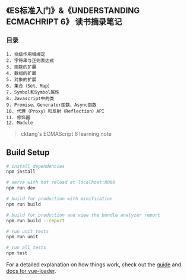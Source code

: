 ## 《ES标准入门》&《UNDERSTANDING ECMACHRIPT 6》 读书摘录笔记 ##

### 目录
	1. 块级作用域绑定
	2. 字符串与正则表达式
	3. 函数的扩展
	4. 数组的扩展
	5. 对象的扩展
	6. 集合（Set、Map）
	7. Symbol和Symbol属性
	8. Javascript中的类
	9. Promise、Generator函数、Async函数
	10. 代理（Proxy）和反射（Reflection）API
	11. 修饰器
	12. Module

> cktang's ECMAScript 6 learning note

## Build Setup

``` bash
# install dependencies
npm install

# serve with hot reload at localhost:8080
npm run dev

# build for production with minification
npm run build

# build for production and view the bundle analyzer report
npm run build --report

# run unit tests
npm run unit

# run all tests
npm test
```

For a detailed explanation on how things work, check out the [guide](http://vuejs-templates.github.io/webpack/) and [docs for vue-loader](http://vuejs.github.io/vue-loader).
